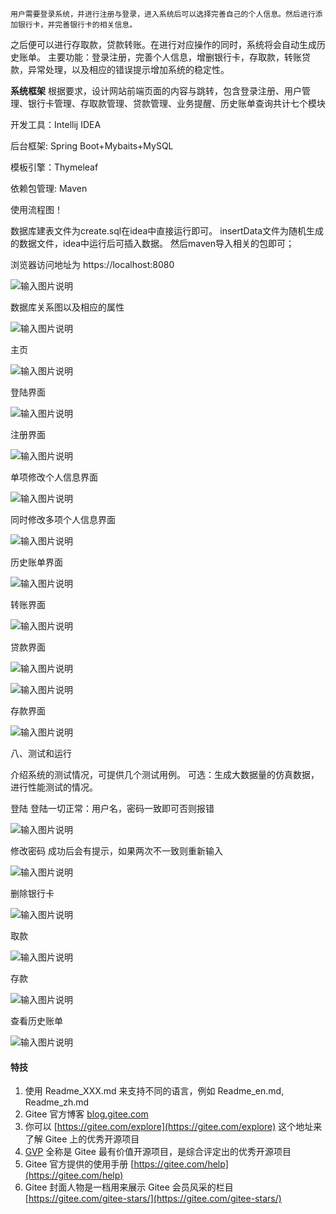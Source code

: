 
    用户需要登录系统，并进行注册与登录，进入系统后可以选择完善自己的个人信息。然后进行添加银行卡，并完善银行卡的相关信息。
  之后便可以进行存取款，贷款转账。在进行对应操作的同时，系统将会自动生成历史账单。
  主要功能：登录注册，完善个人信息，增删银行卡，存取款，转账贷款，异常处理，以及相应的错误提示增加系统的稳定性。

 **系统框架** 
根据要求，设计网站前端页面的内容与跳转，包含登录注册、用户管理、银行卡管理、存取款管理、贷款管理、业务提醒、历史账单查询共计七个模块

开发工具：Intellij IDEA

后台框架:  Spring Boot+Mybaits+MySQL

模板引擎：Thymeleaf

依赖包管理: Maven




使用流程图！

数据库建表文件为create.sql在idea中直接运行即可。
insertData文件为随机生成的数据文件，idea中运行后可插入数据。
然后maven导入相关的包即可；

浏览器访问地址为 https://localhost:8080

![输入图片说明](https://images.gitee.com/uploads/images/2021/0927/204727_f5f0da01_8491872.png "屏幕截图.png")


数据库关系图以及相应的属性

![输入图片说明](https://images.gitee.com/uploads/images/2021/0927/203904_b3529dcd_8491872.png "屏幕截图.png")


 主页

![输入图片说明](https://images.gitee.com/uploads/images/2021/0927/204121_0090cc84_8491872.png "屏幕截图.png")

登陆界面

![输入图片说明](https://images.gitee.com/uploads/images/2021/0927/204126_8aaef7e6_8491872.png "屏幕截图.png")

注册界面 

![输入图片说明](https://images.gitee.com/uploads/images/2021/0927/204157_c63ec60c_8491872.png "屏幕截图.png")

单项修改个人信息界面

![输入图片说明](https://images.gitee.com/uploads/images/2021/0927/204200_5860ac96_8491872.png "屏幕截图.png")

同时修改多项个人信息界面

![输入图片说明](https://images.gitee.com/uploads/images/2021/0927/204204_79100e25_8491872.png "屏幕截图.png")

历史账单界面

![输入图片说明](https://images.gitee.com/uploads/images/2021/0927/204210_3021ac07_8491872.png "屏幕截图.png")

转账界面

![输入图片说明](https://images.gitee.com/uploads/images/2021/0927/204213_7f346342_8491872.png "屏幕截图.png")

贷款界面  

![输入图片说明](https://images.gitee.com/uploads/images/2021/0927/204225_da7506fa_8491872.png "屏幕截图.png")

![输入图片说明](https://images.gitee.com/uploads/images/2021/0927/204218_422190c1_8491872.png "屏幕截图.png")

存款界面

![输入图片说明](https://images.gitee.com/uploads/images/2021/0927/204245_59e8778d_8491872.png "屏幕截图.png")

八、测试和运行

介绍系统的测试情况，可提供几个测试用例。
可选：生成大数据量的仿真数据，进行性能测试的情况。
 
登陆
登陆一切正常：用户名，密码一致即可否则报错

 ![输入图片说明](https://images.gitee.com/uploads/images/2021/0927/204354_c4ddbec9_8491872.png "屏幕截图.png")

修改密码
成功后会有提示，如果两次不一致则重新输入 

![输入图片说明](https://images.gitee.com/uploads/images/2021/0927/204357_e4a8c3e6_8491872.png "屏幕截图.png")

删除银行卡

![输入图片说明](https://images.gitee.com/uploads/images/2021/0927/204402_6eb0741b_8491872.png "屏幕截图.png")
 
取款

![输入图片说明](https://images.gitee.com/uploads/images/2021/0927/204406_8054ad81_8491872.png "屏幕截图.png")

存款

![输入图片说明](https://images.gitee.com/uploads/images/2021/0927/204410_b604e7b7_8491872.png "屏幕截图.png")

查看历史账单

![输入图片说明](https://images.gitee.com/uploads/images/2021/0927/204416_ceb6e419_8491872.png "屏幕截图.png")


#### 特技

1.  使用 Readme\_XXX.md 来支持不同的语言，例如 Readme\_en.md, Readme\_zh.md
2.  Gitee 官方博客 [blog.gitee.com](https://blog.gitee.com)
3.  你可以 [https://gitee.com/explore](https://gitee.com/explore) 这个地址来了解 Gitee 上的优秀开源项目
4.  [GVP](https://gitee.com/gvp) 全称是 Gitee 最有价值开源项目，是综合评定出的优秀开源项目
5.  Gitee 官方提供的使用手册 [https://gitee.com/help](https://gitee.com/help)
6.  Gitee 封面人物是一档用来展示 Gitee 会员风采的栏目 [https://gitee.com/gitee-stars/](https://gitee.com/gitee-stars/)
